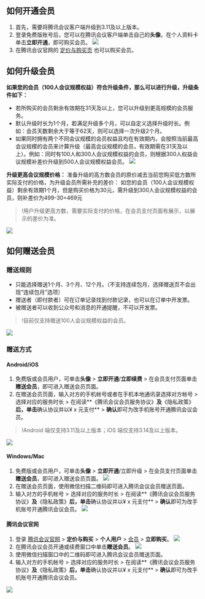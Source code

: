 ## 如何开通会员
1. 首先，需要将腾讯会议客户端升级到3.11及以上版本。
2. 登录免费版账号后，您可以在腾讯会议客户端单击自己的**头像**，在个人资料卡单击**立即开通**，即可购买会员。
![](https://qcloudimg.tencent-cloud.cn/raw/fc806fd03228fbae80cf379658496f32.png)
3. 在腾讯会议官网的 [定价与购买页](https://meeting.tencent.com/buy/index.html?version=personal&mid=ts.p.help.wz) 也可以购买会员。


## 如何升级会员
**如果您的会员（100人会议规模权益）符合升级条件，那么可以进行升级，升级条件如下：**
- 若所购买的会员剩余有效期在31天及以上，您可以升级到更高规模的会员服务。
- 默认升级时长为1个月，若满足升级多个月，可以自定义选择升级时长。例如：会员天数剩余大于等于62天，则可以选择一次升级2个月。
- 如果同时拥有两个不同会议规模的会员权益且均在有效期内，会按照当前最高会议规模的会员来计算升级（最高会议规模的会员，有效期需在31天及以上）。例如：同时有100人和300人会议规模权益的会员，则根据300人权益会议规模补差价升级到500人会议规模权益会员。
![](https://qcloudimg.tencent-cloud.cn/raw/cb3c7da5ec2146a74b87175fc9851e62.png)

**升级更高会议规模价格：**
准备升级的高方数会员的原价减去当前您购买低方数所实际支付的价格，为升级会员所需补充的差价：
如您的会员（100人会议规模权益）剩余有效期1个月，但是购买价格为30元，需升级到300人会议规模权益的会员，则补差价为499-30=469元
>!用户升级更高方数，需要实际支付的价格，在会员支付页面有展示，以展示的差价为准。

![](https://qcloudimg.tencent-cloud.cn/raw/e6ade031d03232a80b4d9c539957912f.png)

## 如何赠送会员
### 赠送规则
- 只能选择赠送1个月、3个月、12个月。（不支持连续包月，选择赠送页不会出现“连续包月”选项）
- 赠送者（即付款者）可在订单记录找到付款记录，也可以在订单中开发票。
- 被赠送者可以收到公众号和消息的开通提醒，不可以开发票。

>!目前仅支持赠送100人会议规模权益的会员。

![](https://qcloudimg.tencent-cloud.cn/raw/c5734d5f583111eef7b922ec4f2197d9.png)

### 赠送方式
#### Android/iOS
1. 免费版或会员用户，可单击**头像** > **立即开通**/**立即续费** > 在会员支付页面单击**赠送会员**，即可进入赠送会员页面。
2. 在赠送会员页面，输入对方的手机帐号或者在手机本地通讯录选择对方帐号 > 选择对应的服务时长 > 在阅读**《腾讯会议会员服务协议》**及**《隐私政策》**后，单击**确认协议并以¥ x 元支付** > **确认**即可为改手机账号开通腾讯会议会员。

>!Android 端仅支持3.11及以上版本；iOS 端仅支持3.14及以上版本。

![](https://qcloudimg.tencent-cloud.cn/raw/3a5224cd105b50f7a1975187fab7bf73.png)

#### Windows/Mac
1. 免费版或会员用户，可单击**头像** > **立即开通**/立即升级 > 在会员支付页面单击**赠送会员**，即可进入赠送会员页面。
![](https://qcloudimg.tencent-cloud.cn/raw/9fcc0b3d244372a1db25ba97816fea85.png)
2. 在赠送会员页面，使用微信扫描二维码即可进入腾讯会议会员赠送页面。
3. 输入对方的手机帐号 > 选择对应的服务时长 > 在阅读**《腾讯会议会员服务协议》**及**《隐私政策》**后，单击**确认协议并以¥ x 元支付** > **确认**即可为改手机账号开通腾讯会议会员。
![](https://qcloudimg.tencent-cloud.cn/raw/534e1af682bcb670ffe6c836b03b1001.png)

#### 腾讯会议官网
1. 登录 [腾讯会议官网](https://meeting.tencent.com/) > **定价与购买** > **个人用户** > [会员](https://meeting.tencent.com/buy/index.html?version=personal&mid=ts.p.help.wz) > **立即购买**。
![](https://qcloudimg.tencent-cloud.cn/raw/313b7b5fc6b2683dbf35ebff27820045.png)
2. 在腾讯会议会员开通或续费窗口中单击**赠送会员**。
![](https://qcloudimg.tencent-cloud.cn/raw/cbea71104bcdec827c54d5b9282d20c0.png)
3. 使用微信扫描窗口中的二维码即可进入腾讯会议会员赠送页面。
4. 输入对方的手机帐号 > 选择对应的服务时长 > 在阅读**《腾讯会议会员服务协议》**及**《隐私政策》**后，单击**确认协议并以¥ x 元支付** > **确认**即可为改手机账号开通腾讯会议会员。

![](https://qcloudimg.tencent-cloud.cn/raw/9f4111dd65e011ce0c51b48240f3454b.png)

